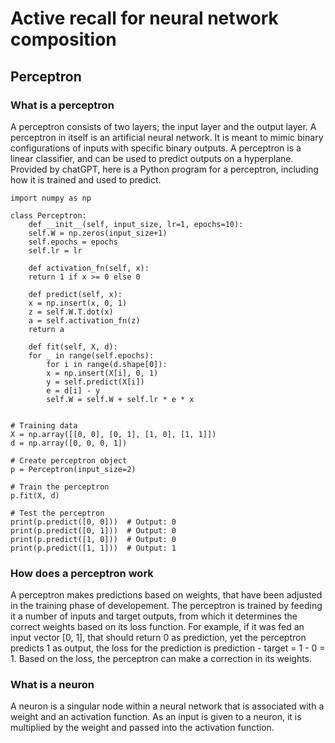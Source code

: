 # Active recall for neural network composition

## Perceptron

### What is a perceptron
A perceptron consists of two layers; the input layer and the output layer. A perceptron in itself is an artificial neural network. It is meant to mimic binary configurations of inputs with specific binary outputs. A perceptron is a linear classifier, and can be used to predict outputs on a hyperplane. Provided by chatGPT, here is a Python program for a perceptron, including how it is trained and used to predict.

	import numpy as np

	class Perceptron:
	    def __init__(self, input_size, lr=1, epochs=10):
		self.W = np.zeros(input_size+1)
		self.epochs = epochs
		self.lr = lr
	    
	    def activation_fn(self, x):
		return 1 if x >= 0 else 0
	    
	    def predict(self, x):
		x = np.insert(x, 0, 1)
		z = self.W.T.dot(x)
		a = self.activation_fn(z)
		return a
	    
	    def fit(self, X, d):
		for _ in range(self.epochs):
		    for i in range(d.shape[0]):
			x = np.insert(X[i], 0, 1)
			y = self.predict(X[i])
			e = d[i] - y
			self.W = self.W + self.lr * e * x


	# Training data
	X = np.array([[0, 0], [0, 1], [1, 0], [1, 1]])
	d = np.array([0, 0, 0, 1])

	# Create perceptron object
	p = Perceptron(input_size=2)

	# Train the perceptron
	p.fit(X, d)

	# Test the perceptron
	print(p.predict([0, 0]))  # Output: 0
	print(p.predict([0, 1]))  # Output: 0
	print(p.predict([1, 0]))  # Output: 0
	print(p.predict([1, 1]))  # Output: 1


### How does a perceptron work
A perceptron makes predictions based on weights, that have been adjusted in the training phase of developement. The perceptron is trained by feeding it a number of inputs and target outputs, from which it determines the correct weights based on its loss function. For example, if it was fed an input vector [0, 1], that should return 0 as prediction, yet the perceptron predicts 1 as output, the loss for the prediction is prediction - target = 1 - 0 = 1. Based on the loss, the perceptron can make a correction in its weights. 

### What is a neuron
A neuron is a singular node within a neural network that is associated with a weight and an activation function. As an input is given to a neuron, it is multiplied by the weight and passed into the activation function. 
